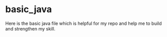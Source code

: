 # basic_java
Here is the basic java file which is helpful for my repo and help me to build and strengthen my skill.

